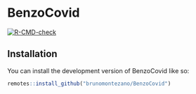 
<!-- README.md is generated from README.Rmd. Please edit that file -->

# BenzoCovid

<!-- badges: start -->

[![R-CMD-check](https://github.com/brunomontezano/BenzoCovid/actions/workflows/R-CMD-check.yaml/badge.svg)](https://github.com/brunomontezano/BenzoCovid/actions/workflows/R-CMD-check.yaml)
<!-- badges: end -->

## Installation

You can install the development version of BenzoCovid like so:

``` r
remotes::install_github("brunomontezano/BenzoCovid")
```
